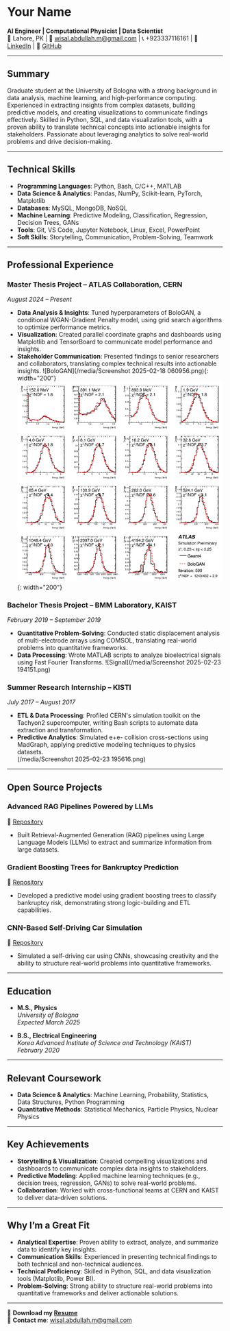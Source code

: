 # Your Name  
**AI Engineer | Computational Physicist | Data Scientist**  
📍 Lahore, PK | 📧 wisal.abdullah.m@gmail.com | 📞 +923337116161 | 🔗 [LinkedIn](https://www.linkedin.com/in/m-wisal-abdullah-007a6464/) | 🐙 [GitHub](github.com/wisabd)

---

## Summary  
Graduate student at the University of Bologna with a strong background in data analysis, machine learning, and high-performance computing. Experienced in extracting insights from complex datasets, building predictive models, and creating visualizations to communicate findings effectively. Skilled in Python, SQL, and data visualization tools, with a proven ability to translate technical concepts into actionable insights for stakeholders. Passionate about leveraging analytics to solve real-world problems and drive decision-making.

---

## Technical Skills  
- **Programming Languages**: Python, Bash, C/C++, MATLAB  
- **Data Science & Analytics**: Pandas, NumPy, Scikit-learn, PyTorch, Matplotlib 
- **Databases**: MySQL, MongoDB, NoSQL  
- **Machine Learning**: Predictive Modeling, Classification, Regression, Decision Trees, GANs  
- **Tools**: Git, VS Code, Jupyter Notebook, Linux, Excel, PowerPoint  
- **Soft Skills**: Storytelling, Communication, Problem-Solving, Teamwork  

---

## Professional Experience  

### **Master Thesis Project – ATLAS Collaboration, CERN**  
*August 2024 – Present*  
- **Data Analysis & Insights**: Tuned hyperparameters of BoloGAN, a conditional WGAN-Gradient Penalty model, using grid search algorithms to optimize performance metrics.  
- **Visualization**: Created parallel coordinate graphs and dashboards using Matplotlib and TensorBoard to communicate model performance and insights.  
- **Stakeholder Communication**: Presented findings to senior researchers and collaborators, translating complex technical results into actionable insights.
![BoloGAN](/media/Screenshot 2025-02-18 060956.png){: width="200"}
![Pions](/media/Best-reducedchi2-Pions.png){: width="200"}


### **Bachelor Thesis Project – BMM Laboratory, KAIST**  
*February 2019 – September 2019*  
- **Quantitative Problem-Solving**: Conducted static displacement analysis of multi-electrode arrays using COMSOL, translating real-world problems into quantitative frameworks.  
- **Data Processing**: Wrote MATLAB scripts to analyze bioelectrical signals using Fast Fourier Transforms.
![Signal](/media/Screenshot 2025-02-23 194151.png)

### **Summer Research Internship – KISTI**  
*July 2017 – August 2017*  
- **ETL & Data Processing**: Profiled CERN's simulation toolkit on the Tachyon2 supercomputer, writing Bash scripts to automate data extraction and transformation.  
- **Predictive Analytics**: Simulated e+e- collision cross-sections using MadGraph, applying predictive modeling techniques to physics datasets.  
(/media/Screenshot 2025-02-23 195616.png)

---

## Open Source Projects  

### **Advanced RAG Pipelines Powered by LLMs**  
🔗 [Repository](#)  
- Built Retrieval-Augmented Generation (RAG) pipelines using Large Language Models (LLMs) to extract and summarize information from large datasets.  

### **Gradient Boosting Trees for Bankruptcy Prediction**  
🔗 [Repository](#)  
- Developed a predictive model using gradient boosting trees to classify bankruptcy risk, demonstrating strong logic-building and ETL capabilities.  

### **CNN-Based Self-Driving Car Simulation**  
🔗 [Repository](#)  
- Simulated a self-driving car using CNNs, showcasing creativity and the ability to structure real-world problems into quantitative frameworks.  

---

## Education  
- **M.S., Physics**  
  *University of Bologna*  
  *Expected March 2025*  

- **B.S., Electrical Engineering**  
  *Korea Advanced Institute of Science and Technology (KAIST)*  
  *February 2020*  

---

## Relevant Coursework  
- **Data Science & Analytics**: Machine Learning, Probability, Statistics, Data Structures, Python Programming  
- **Quantitative Methods**: Statistical Mechanics, Particle Physics, Nuclear Physics  

---

## Key Achievements  
- **Storytelling & Visualization**: Created compelling visualizations and dashboards to communicate complex data insights to stakeholders.  
- **Predictive Modeling**: Applied machine learning techniques (e.g., decision trees, regression, GANs) to solve real-world problems.  
- **Collaboration**: Worked with cross-functional teams at CERN and KAIST to deliver data-driven solutions.  

---

## Why I’m a Great Fit  
- **Analytical Expertise**: Proven ability to extract, analyze, and summarize data to identify key insights.  
- **Communication Skills**: Experienced in presenting technical findings to both technical and non-technical audiences.  
- **Technical Proficiency**: Skilled in Python, SQL, and data visualization tools (Matplotlib, Power BI).  
- **Problem-Solving**: Strong ability to structure real-world problems into quantitative frameworks and deliver actionable solutions.  

---

📄 **Download my [Resume](#)**  
📧 **Contact me**: [wisal.abdullah.m@gmail.com](#)


